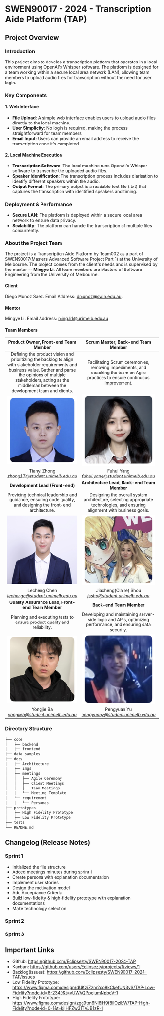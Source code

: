 # SWEN90017 - 2024 - Transcription Aide Platform (TAP)

## Project Overview

### Introduction
This project aims to develop a transcription platform that operates in a local environment using OpenAI's Whisper software. The platform is designed for a team working within a secure local area network (LAN), allowing team members to upload audio files for transcription without the need for user login.

### Key Components
#### 1. Web Interface
- **File Upload**: A simple web interface enables users to upload audio files directly to the local machine.
- **User Simplicity**: No login is required, making the process straightforward for team members.
- **Email Input**: Users can provide an email address to receive the transcription once it's completed.

#### 2. Local Machine Execution
- **Transcription Software**: The local machine runs OpenAI's Whisper software to transcribe the uploaded audio files.
- **Speaker Identification**: The transcription process includes diarisation to identify different speakers within the audio.
- **Output Format**: The primary output is a readable text file (.txt) that captures the transcription with identified speakers and timing.

### Deployment & Performance
- **Secure LAN**: The platform is deployed within a secure local area network to ensure data privacy.
- **Scalability**: The platform can handle the transcription of multiple files concurrently.

### About the Project Team

The project is a Transcription Aide Platform by Team002 as a part of SWEN90017(Masters Advanced Software Project Part 1) at the University of Melbourne. The project comes from the client's needs and is supervised by the mentor -- **Mingye Li**. All team members are Masters of Software Engineering from the University of Melbourne.

#### Client
Diego Munoz Saez. Email Address: [dmunoz@swin.edu.au]().

#### Mentor
Mingye Li. Email Address: [ming.li1@unimelb.edu.au]()

#### Team Members
| Product Owner, Front-end Team Member | Scrum Master, Back-end Team Member |Development Lead (Back-end)|
|:-------:|:-------:|:-------:|
|Defining the product vision and prioritizing the backlog to align with stakeholder requirements and business value. Gather and parse the opinions of multiple stakeholders, acting as the middleman between the development team and clients. | Facilitating Scrum ceremonies, removing impediments, and coaching the team on Agile practices to ensure continuous improvement. | Providing technical leadership and guidance, ensuring code quality, and designing the back-end architecture.|
| <img src="docs/imgs/README/Tianyi.jpg" width="240" /> | <img src="docs/imgs/README/Fuhui.jpg" width="240" /> | <img src="docs/imgs/README/Zixuan.jpg" width="240" /> |
|Tianyi Zhong<br>*zhong17@student.unimelb.edu.au*|Fuhui Yang<br>*fuhui.yang@student.unimelb.edu.au*|Zixuan Zhang<br>*zixuzhang2@student.unimelb.edu.au*|
|**Development Lead (Front-end)**| **Architecture Lead, Back-end Team Member** | **User Experience Lead, Front-end Team Member** |
|  Providing technical leadership and guidance, ensuring code quality, and designing the front-end architecture. | Designing the overall system architecture, selecting appropriate technologies, and ensuring alignment with business goals. |  Conducting user research and designing intuitive, user-friendly interfaces. |
| <img src="docs/imgs/README/Lecheng.jpg" width="240" /> | <img src="docs/imgs/README/Claire.jpg" width="240" /> | <img src="docs/imgs/README/Yingrong.jpg" width="240" /> |
|Lecheng Chen<br>*lechengc@student.unimelb.edu.au*|Jiacheng(Claire) Shou<br>*jssho@student.unimelb.edu.au*|Yingrong Chen<br>*yingrong@student.unimelb.edu.au*|
|**Quality Assurance Lead, Front-end Team Member** | **Back-end Team Member** | **Back-end Team Member** |
| Planning and executing tests to ensure product quality and reliability. | Developing and maintaining server-side logic and APIs, optimizing performance, and ensuring data security. | Developing and maintaining server-side logic and APIs, optimizing performance, and ensuring data security. |
| <img src="docs/imgs/README/Yongjie.jpg" width="240" /> | <img src="docs/imgs/README/Pengyuan.jpg" width="240" /> | <img src="docs/imgs/README/Jiangyu.jpg" width="240" /> |
|Yongjie Ba<br>*yongjieb@student.unimelb.edu.au*|Pengyuan Yu<br>*pengyuany@student.unimelb.edu.au*|Jiangyu Chen<br>*jiangyuc2@student.unimelb.edu.au*|


### Directory Structure

```
├── code
│   ├── backend
│   ├── frontend
├── data samples
├── docs
│   ├── Architecture
│   ├── imgs
│   ├── meetings
│   │   ├── Agile Ceremony
│   │   ├── Client Meetings
│   │   ├── Team Meetings
│   │   └── Meeting Template
│   └── requirement
│   │   └── Personas
├── prototypes
│   ├── High Fidelity Prototype
│   ├── Low Fidelity Prototype
├── tests
└── README.md
```

## Changelog (Release Notes)

### Sprint 1

- Initialized the file structure
- Added meetings minutes during sprint 1 
- Create persona with explanation documentation
- Implement user stories
- Design the motivation model
- Add Acceptance Criteria
- Build low-fidelity & high-fidelity prototype with explanation documentations
- Make technology selection

### Sprint 2


### Sprint 3


## Important Links
- Github: https://github.com/Eclipsezty/SWEN90017-2024-TAP
- Kanban: https://github.com/users/Eclipsezty/projects/1/views/1
- Backlog(issues): https://github.com/Eclipsezty/SWEN90017-2024-TAP/issues
- Low Fidelity Prototype: https://www.figma.com/design/dUKziZzm2oo8kCkefUN3vS/TAP-Low-Fidelity?node-id=8-2349&t=vUWVQPpejumNpbcV-1
- High Fidelity Prototype: https://www.figma.com/design/zgg9tm6Nl6iH9f8ilOzibW/TAP-High-Fidelity?node-id=0-1&t=kjIHFZw31TVJB1zR-1
